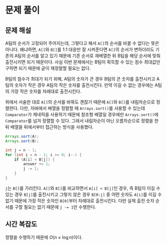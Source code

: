 <!-- 다시 풀어볼 것-->

# 문제 풀이

## 문제 해설

A팀의 순서가 고정되어 주어지는데, 그렇다고 해서 `A[]`의 순서를 바꿀 수 없다는 뜻은 아니다. 왜냐하면, `A[]`와 `B[]`를 1:1 대응만 잘 시켜준다면 `A[]`의 순서가 변하더라도 기존의 A팀의 순서를 알고 있기 때문에 기존 순서로 재배열한 뒤 B팀을 해당 순서에 맞춰 출전시키면 되기 때문이다. 사실 이번 문제에서는 B팀이 획득할 수 있는 점수 최대값만 구하면 되기 때문에 굳이 재정렬할 필요는 없다.

B팀의 점수가 최대가 되기 위해, A팀의 숫자가 큰 경우 B팀의 큰 숫자를 출전시키고 A팀의 숫자가 작은 경우 A팀의 작은 숫자를 출전시킨다. 만약 이길 수 없는 경우에는 A팀의 가장 작은 숫자를 차례대로 출전시킨다.

위에서 서술한 대로 `A[]`의 순서를 바꿔도 괜찮기 때문에 `A[]`와 `B[]`를 내림차순으로 정렬한다. 다만, 자바에서 배열을 정렬할 때 `Arrays.sort()`를 사용할 수 있는데 `Comparator`가 제네릭을 사용하기 때문에 참조형 배열일 경우에만 `Arrays.sort()`에 `Comparator`를 넘겨 정렬할 수 있다. 그래서 내림차순이 아닌 오름차순으로 정렬을 한 뒤 배열을 뒤에서부터 접근하는 방식을 사용했다.

```java
Arrays.sort(A);
Arrays.sort(B); 

int j = n - 1;
for (int i = n - 1; i >= 0; i--) {
    if (A[i] < B[j]) {
        answer += 1;
        j -= 1;
    }
}
```

`j`는 `B[]`를 가리킨다. `A[]`와 `B[]`를 비교하면서 `A[i] < B[j]`인 경우, 즉 B팀이 이길 수 있는 경우 `B[j]`를 출전시키고 그렇지 않은 경우 `B[0:j]` 중 어떤 숫자도 `A[i]`를 이길 수 없기 때문에 가장 작은 숫자인 `B[0]`부터 차례대로 출전시킨다. 다만 실제 출전 숫자 순서를 구할 필요는 없기 때문에 `j -= 1`만 수행한다.

## 시간 복잡도

정렬을 수행하기 때문에 $O(n \times \log{n})$이다.